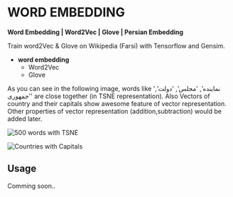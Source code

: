 # WORD EMBEDDING


**Word Embedding | Word2Vec | Glove | Persian Embedding**

Train word2Vec & Glove on Wikipedia (Farsi) with Tensorflow and Gensim.

* **word embedding**
  * Word2Vec
  * Glove

As you can see in the following image, words like 'نماینده', 'مجلس', 'دولت', 'جمهوری' are close together (in TSNE representation).
Also Vectors of country and their capitals show awesome feature of vector representation.
Other properties of vector representation (addition,subtraction) would be added later.

![500 words with TSNE](https://raw.github.com/AmirHadifar/PNLP/blob/master/model/embedding/embedding1.png)

![Countries with Capitals](https://raw.github.com/AmirHadifar/PNLP/blob/master/model/embedding/embedding2.png)

Usage
-------
Comming soon..
